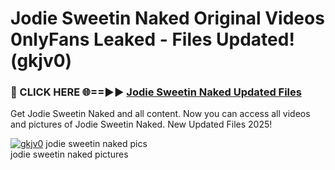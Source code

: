 # Jodie Sweetin Naked Original Videos 0nlyFans Leaked - Files Updated! (gkjv0)

<h3>🔴 CLICK HERE 🌐==►► <a href="https://tinyurl.com/yckcrads" rel="nofollow">Jodie Sweetin Naked Updated Files</a></h3>

Get Jodie Sweetin Naked and all content. Now you can access all videos and pictures of Jodie Sweetin Naked. New Updated Files 2025!

[![gkjv0](https://i.imgur.com/hpKpOFt.gif)](https://tinyurl.com/yckcrads)
jodie sweetin naked pics<br>
jodie sweetin naked pictures